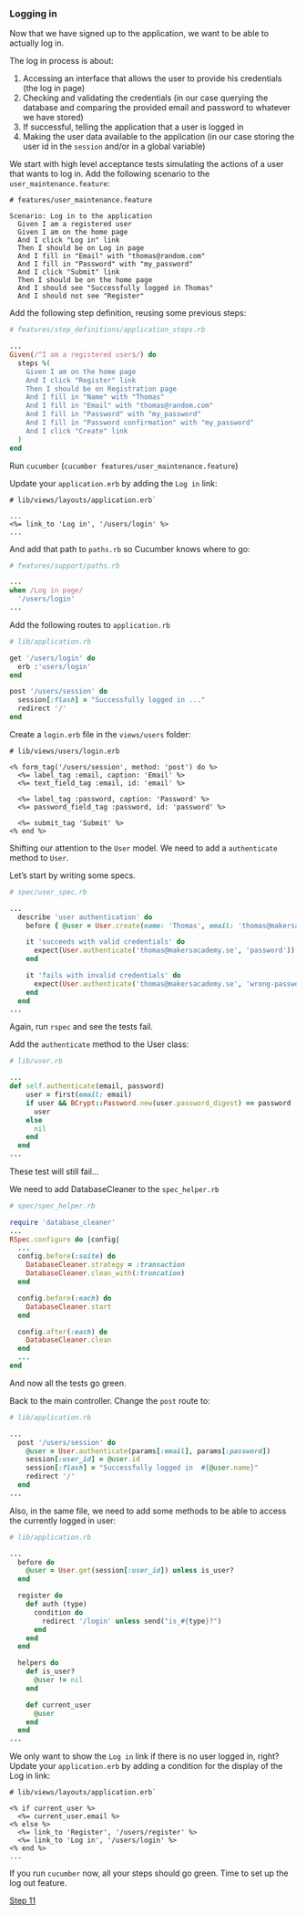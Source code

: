 ### Logging in

Now that we have signed up to the application, we want to be able to actually log in.

The log in process is about:

1. Accessing an interface that allows the user to provide his credentials (the log in page)
2. Checking and validating the credentials (in our case querying the database and comparing the provided email and password to whatever we have stored)
3. If successful, telling the application that a user is logged in
4. Making the user data available to the application (in our case storing the user id in the `session` and/or in a global variable)


We start with high level acceptance tests simulating the actions of a user that wants to log in. Add the following scenario to the `user_maintenance.feature`:

```gherkin
# features/user_maintenance.feature

Scenario: Log in to the application
  Given I am a registered user
  Given I am on the home page
  And I click "Log in" link
  Then I should be on Log in page
  And I fill in "Email" with "thomas@random.com"
  And I fill in "Password" with "my_password"
  And I click "Submit" link
  Then I should be on the home page
  And I should see "Successfully logged in Thomas"
  And I should not see "Register"
```

Add the following step definition, reusing some previous steps:

```ruby
# features/step_definitions/application_steps.rb

...
Given(/^I am a registered user$/) do
  steps %(
    Given I am on the home page
    And I click "Register" link
    Then I should be on Registration page
    And I fill in "Name" with "Thomas"
    And I fill in "Email" with "thomas@random.com"
    And I fill in "Password" with "my_password"
    And I fill in "Password confirmation" with "my_password"
    And I click "Create" link
  )
end
```

Run `cucumber` (`cucumber features/user_maintenance.feature`)


Update your `application.erb` by adding the `Log in` link:

```HTML+ERB
# lib/views/layouts/application.erb`

...
<%= link_to 'Log in', '/users/login' %>
...
```

And add that path to `paths.rb` so Cucumber knows where to go:

```ruby
# features/support/paths.rb

...
when /Log in page/
  '/users/login'
...
```

Add the following routes to `application.rb`

```ruby
# lib/application.rb

get '/users/login' do
  erb :'users/login'
end

post '/users/session' do
  session[:flash] = "Successfully logged in ..."
  redirect '/'
end
```

Create a `login.erb` file in the `views/users` folder:

```HTML+ERB
# lib/views/users/login.erb

<% form_tag('/users/session', method: 'post') do %>
  <%= label_tag :email, caption: 'Email' %>
  <%= text_field_tag :email, id: 'email' %>

  <%= label_tag :password, caption: 'Password' %>
  <%= password_field_tag :password, id: 'password' %>

  <%= submit_tag 'Submit' %>
<% end %>
```

Shifting our attention to the `User` model. We need to add a `authenticate` method to `User`.

Let’s start by writing some specs.

```ruby
# spec/user_spec.rb

...
  describe 'user authentication' do
    before { @user = User.create(name: 'Thomas', email: 'thomas@makersacademy.se', password: 'password', password_confirmation: 'password') }

    it 'succeeds with valid credentials' do
      expect(User.authenticate('thomas@makersacademy.se', 'password')).to eq @user
    end

    it 'fails with invalid credentials' do
      expect(User.authenticate('thomas@makersacademy.se', 'wrong-password')).to eq nil
    end
  end
...
```

Again, run `rspec` and see the tests fail.

Add the `authenticate` method to the User class:

```ruby
# lib/user.rb

...
def self.authenticate(email, password)
    user = first(email: email)
    if user && BCrypt::Password.new(user.password_digest) == password
      user
    else
      nil
    end
  end
...
```

These test will still fail...

We need to add DatabaseCleaner to the `spec_helper.rb`

```ruby
# spec/spec_helper.rb

require 'database_cleaner'
...
RSpec.configure do |config|
  ...
  config.before(:suite) do
  	DatabaseCleaner.strategy = :transaction
  	DatabaseCleaner.clean_with(:truncation)
  end

  config.before(:each) do
    DatabaseCleaner.start
  end

  config.after(:each) do
  	DatabaseCleaner.clean
  end
  ...
end
```

And now all the tests go green.

Back to the main controller. Change the `post` route to:

```ruby
# lib/application.rb

...
  post '/users/session' do
    @user = User.authenticate(params[:email], params[:password])
    session[:user_id] = @user.id
    session[:flash] = "Successfully logged in  #{@user.name}"
    redirect '/'
  end
...
```

Also, in the same file, we need to add some methods to be able to access the currently logged in user:

```ruby
# lib/application.rb

...
  before do
    @user = User.get(session[:user_id]) unless is_user?
  end

  register do
    def auth (type)
      condition do
        redirect '/login' unless send("is_#{type}?")
      end
    end
  end

  helpers do
    def is_user?
      @user != nil
    end

    def current_user
      @user
    end
  end
...
```

We only want to show the `Log in` link if there is no user logged in, right? Update your `application.erb` by adding a condition for the display of the Log in link:

```HTML+ERB
# lib/views/layouts/application.erb`

<% if current_user %>
  <%= current_user.email %>
<% else %>
  <%= link_to 'Register', '/users/register' %>
  <%= link_to 'Log in', '/users/login' %>
<% end %>
...
```

If you run `cucumber` now, all your steps should go green. Time to set up the log out feature.

[Step 11](step11.md)
